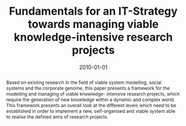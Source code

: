 ---
abstract: Based on existing research in the field of viable system modelling, social
  systems and the corporate genome, this paper presents a framework for the modelling
  and managing of viable knowledge- intensive research projects, which require the
  generation of new knowledge within a dynamic and complex world. This framework presents
  an overall look at the different levels which need to be established in order to
  implement a new, self-organised and viable system able to realise the defined aims
  of research projects.
authors:
- Paul Pöltner
- Thomas Grechenig
date: '2010-01-01'
featured: false
links:
- name: Publik
  url: https://publik.tuwien.ac.at/showentry.php?ID=183645&lang=2
publication_types:
- '1'
publishDate: '2010-01-01'
specifics: 'in: "Managing Knowledge for Global and Collaborative Innovations", S.
  Chu, W. Ritter, S. Hawamdeh (Hrg.); World Scientific Publishing Co. Pte. Ltd., 2010,
  ISBN: 9814299855, S. 119 - 130.'
title: Fundamentals for an IT-Strategy towards managing viable knowledge-intensive
  research projects
url_pdf: http://publik.tuwien.ac.at/files/PubDat_183645.pdf
---
